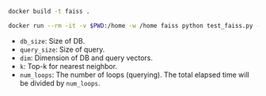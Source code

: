 ```bash
docker build -t faiss .
```

```bash
docker run --rm -it -v $PWD:/home -w /home faiss python test_faiss.py --db_size 10001 --query_size 100 --dim 1024 --k 1 --num_loops 10
```
- `db_size`: Size of DB.
- `query_size`: Size of query.
- `dim`: Dimension of DB and query vectors.
- `k`: Top-k for nearest neighbor.
- `num_loops`: The number of loops (querying). The total elapsed time will be divided by `num_loops`.

